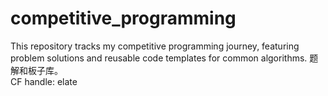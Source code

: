 # competitive_programming
This repository tracks my competitive programming journey, featuring problem solutions and reusable code templates for common algorithms. 
题解和板子库。  
CF handle: elate  


